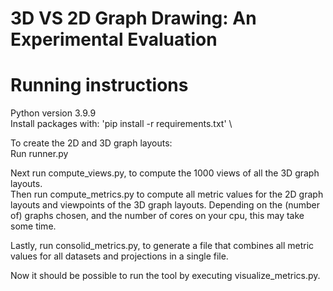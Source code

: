# 3D VS 2D Graph Drawing: An Experimental Evaluation

# Running instructions

Python version 3.9.9 \
Install packages with: 'pip install -r requirements.txt' \

To create the 2D and 3D graph layouts: \
Run runner.py

Next run compute_views.py, to compute the 1000 views of all the 3D graph layouts. \
Then run compute_metrics.py to compute all metric values for the 2D graph layouts and viewpoints of the 3D graph layouts. Depending on the (number of) graphs chosen, and the number of cores on your cpu, this may take some time.

Lastly, run consolid_metrics.py, to generate a file that combines all metric values for all datasets and projections in a single file.

Now it should be possible to run the tool by executing visualize_metrics.py. 

